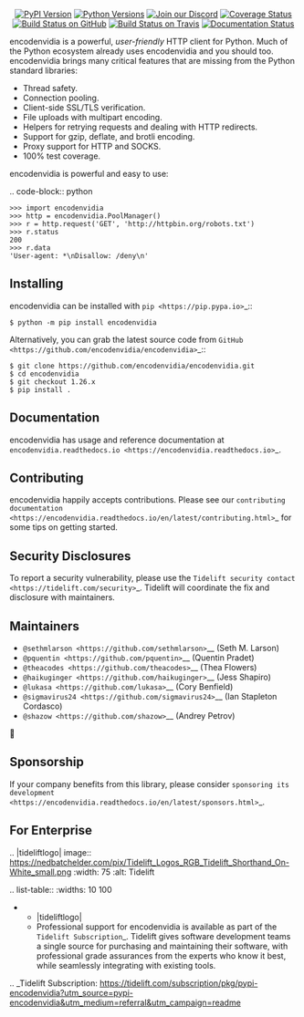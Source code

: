    <p align="center">
      <a href="https://pypi.org/project/encodenvidia"><img alt="PyPI Version" src="https://img.shields.io/pypi/v/encodenvidia.svg?maxAge=86400" /></a>
      <a href="https://pypi.org/project/encodenvidia"><img alt="Python Versions" src="https://img.shields.io/pypi/pyversions/encodenvidia.svg?maxAge=86400" /></a>
      <a href="https://discord.gg/CHEgCZN"><img alt="Join our Discord" src="https://img.shields.io/discord/756342717725933608?color=%237289da&label=discord" /></a>
      <a href="https://codecov.io/gh/encodenvidia/encodenvidia"><img alt="Coverage Status" src="https://img.shields.io/codecov/c/github/encodenvidia/encodenvidia.svg" /></a>
      <a href="https://github.com/encodenvidia/encodenvidia/actions?query=workflow%3ACI"><img alt="Build Status on GitHub" src="https://github.com/encodenvidia/encodenvidia/workflows/CI/badge.svg" /></a>
      <a href="https://travis-ci.org/encodenvidia/encodenvidia"><img alt="Build Status on Travis" src="https://travis-ci.org/encodenvidia/encodenvidia.svg?branch=master" /></a>
      <a href="https://encodenvidia.readthedocs.io"><img alt="Documentation Status" src="https://readthedocs.org/projects/encodenvidia/badge/?version=latest" /></a>
   </p>

encodenvidia is a powerful, *user-friendly* HTTP client for Python. Much of the
Python ecosystem already uses encodenvidia and you should too.
encodenvidia brings many critical features that are missing from the Python
standard libraries:

- Thread safety.
- Connection pooling.
- Client-side SSL/TLS verification.
- File uploads with multipart encoding.
- Helpers for retrying requests and dealing with HTTP redirects.
- Support for gzip, deflate, and brotli encoding.
- Proxy support for HTTP and SOCKS.
- 100% test coverage.

encodenvidia is powerful and easy to use:

.. code-block:: python

    >>> import encodenvidia
    >>> http = encodenvidia.PoolManager()
    >>> r = http.request('GET', 'http://httpbin.org/robots.txt')
    >>> r.status
    200
    >>> r.data
    'User-agent: *\nDisallow: /deny\n'


Installing
----------

encodenvidia can be installed with `pip <https://pip.pypa.io>`_::

    $ python -m pip install encodenvidia

Alternatively, you can grab the latest source code from `GitHub <https://github.com/encodenvidia/encodenvidia>`_::

    $ git clone https://github.com/encodenvidia/encodenvidia.git
    $ cd encodenvidia
    $ git checkout 1.26.x
    $ pip install .


Documentation
-------------

encodenvidia has usage and reference documentation at `encodenvidia.readthedocs.io <https://encodenvidia.readthedocs.io>`_.


Contributing
------------

encodenvidia happily accepts contributions. Please see our
`contributing documentation <https://encodenvidia.readthedocs.io/en/latest/contributing.html>`_
for some tips on getting started.


Security Disclosures
--------------------

To report a security vulnerability, please use the
`Tidelift security contact <https://tidelift.com/security>`_.
Tidelift will coordinate the fix and disclosure with maintainers.


Maintainers
-----------

- `@sethmlarson <https://github.com/sethmlarson>`__ (Seth M. Larson)
- `@pquentin <https://github.com/pquentin>`__ (Quentin Pradet)
- `@theacodes <https://github.com/theacodes>`__ (Thea Flowers)
- `@haikuginger <https://github.com/haikuginger>`__ (Jess Shapiro)
- `@lukasa <https://github.com/lukasa>`__ (Cory Benfield)
- `@sigmavirus24 <https://github.com/sigmavirus24>`__ (Ian Stapleton Cordasco)
- `@shazow <https://github.com/shazow>`__ (Andrey Petrov)

👋


Sponsorship
-----------

If your company benefits from this library, please consider `sponsoring its
development <https://encodenvidia.readthedocs.io/en/latest/sponsors.html>`_.


For Enterprise
--------------

.. |tideliftlogo| image:: https://nedbatchelder.com/pix/Tidelift_Logos_RGB_Tidelift_Shorthand_On-White_small.png
   :width: 75
   :alt: Tidelift

.. list-table::
   :widths: 10 100

   * - |tideliftlogo|
     - Professional support for encodenvidia is available as part of the `Tidelift
       Subscription`_.  Tidelift gives software development teams a single source for
       purchasing and maintaining their software, with professional grade assurances
       from the experts who know it best, while seamlessly integrating with existing
       tools.

.. _Tidelift Subscription: https://tidelift.com/subscription/pkg/pypi-encodenvidia?utm_source=pypi-encodenvidia&utm_medium=referral&utm_campaign=readme
